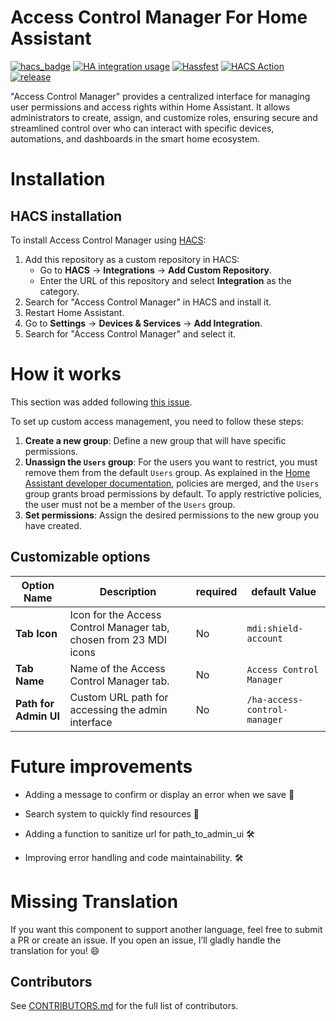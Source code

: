 # Access Control Manager For Home Assistant
[![hacs_badge](https://img.shields.io/badge/HACS-Custom-41BDF5.svg)](https://github.com/hacs/integration)
[![HA integration usage](https://img.shields.io/badge/dynamic/json?color=41BDF5&logo=home-assistant&label=integration%20usage&suffix=%20installs&cacheSeconds=15600&url=https://analytics.home-assistant.io/custom_integrations.json&query=$.ha_access_control_manager.total)](https://analytics.home-assistant.io/custom_integrations.json)
[![Hassfest](https://github.com/Darkdragon14/ha-access-control-manager/actions/workflows/hassfest.yml/badge.svg)](https://github.com/Darkdragon14/ha-access-control-manager/actions/workflows/hassfest.yml)
[![HACS Action](https://github.com/Darkdragon14/ha-access-control-manager/actions/workflows/hacs_action.yml/badge.svg)](https://github.com/Darkdragon14/ha-access-control-manager/actions/workflows/hacs_action.yml)
[![release](https://img.shields.io/github/v/release/Darkdragon14/ha-access-control-manager.svg)](https://github.com/Darkdragon14/ha-access-control-manager/releases)

"Access Control Manager" provides a centralized interface for managing user permissions and access rights within Home Assistant. It allows administrators to create, assign, and customize roles, ensuring secure and streamlined control over who can interact with specific devices, automations, and dashboards in the smart home ecosystem.

# Installation

## HACS installation

To install Access Control Manager using [HACS](https://hacs.xyz/):

1. Add this repository as a custom repository in HACS:
   - Go to **HACS** → **Integrations** → **Add Custom Repository**.
   - Enter the URL of this repository and select **Integration** as the category.
2. Search for "Access Control Manager" in HACS and install it.
3. Restart Home Assistant.
4. Go to **Settings** → **Devices & Services** → **Add Integration**.
5. Search for "Access Control Manager" and select it.

# How it works

This section was added following [this issue](https://github.com/Darkdragon14/ha-access-control-manager/issues/13).

To set up custom access management, you need to follow these steps:

1.  **Create a new group**: Define a new group that will have specific permissions.
2.  **Unassign the `Users` group**: For the users you want to restrict, you must remove them from the default `Users` group. As explained in the [Home Assistant developer documentation](https://developers.home-assistant.io/docs/auth_permissions/#merging-policies), policies are merged, and the `Users` group grants broad permissions by default. To apply restrictive policies, the user must not be a member of the `Users` group.
3.  **Set permissions**: Assign the desired permissions to the new group you have created.

## Customizable options

|Option Name|Description|required|default Value|
|---|---|---|---|
|**Tab Icon**|Icon for the Access Control Manager tab, chosen from 23 MDI icons|No|`mdi:shield-account`|
|**Tab Name**|Name of the Access Control Manager tab.|No|`Access Control Manager`|
|**Path for Admin UI**|Custom URL path for accessing the admin interface|No|`/ha-access-control-manager`|

# Future improvements

* Adding a message to confirm or display an error when we save :rocket:

* Search system to quickly find resources :rocket:

* Adding a function to sanitize url for path_to_admin_ui :hammer_and_wrench:

* Improving error handling and code maintainability. :hammer_and_wrench:

# Missing Translation

If you want this component to support another language, feel free to submit a PR or create an issue. If you open an issue, I’ll gladly handle the translation for you! :smile:

## Contributors

See [CONTRIBUTORS.md](./CONTRIBUTORS.md) for the full list of contributors.